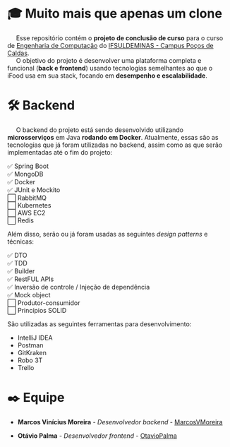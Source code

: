 # 🎓 Muito mais que apenas um clone

&nbsp;&nbsp;&nbsp;&nbsp;&nbsp;Esse repositório contém o **projeto de conclusão de curso** para o curso de [Engenharia de Computação](https://portal.pcs.ifsuldeminas.edu.br/cursos-superiores/bacharelado/engenharia-da-computacao) do [IFSULDEMINAS - Campus Poços de Caldas](https://pcs.ifsuldeminas.edu.br/).  
&nbsp;&nbsp;&nbsp;&nbsp;&nbsp;O objetivo do projeto é desenvolver uma plataforma completa e funcional (**back e frontend**) usando tecnologias semelhantes ao que o iFood usa em sua stack, focando em **desempenho e escalabilidade**.

# 🛠️ Backend
&nbsp;&nbsp;&nbsp;&nbsp;&nbsp;O backend do projeto está sendo desenvolvido utilizando **microsserviços** em Java **rodando em Docker**.
Atualmente, essas são as tecnologias que já foram utilizadas no backend, assim como as que serão implementadas até o fim do projeto:

✅ Spring Boot  
✅ MongoDB  
✅ Docker  
✅ JUnit e Mockito  
⬜️ RabbitMQ  
⬜️ Kubernetes  
⬜️ AWS EC2  
⬜️ Redis  

Além disso, serão ou já foram usadas as seguintes *design patterns* e técnicas:

✅ DTO   
✅ TDD   
✅ Builder   
✅ RestFUL APIs  
✅ Inversão de controle / Injeção de dependência  
✅ Mock object  
⬜️ Produtor-consumidor  
⬜️ Princípios SOLID  
 
São utilizadas as seguintes ferramentas para desenvolvimento:
- IntelliJ IDEA
- Postman
- GitKraken
- Robo 3T
- Trello

# ✒️ Equipe

* **Marcos Vinícius Moreira** - *Desenvolvedor backend* - [MarcosVMoreira](https://github.com/MarcosVMoreira)

* **Otávio Palma** - *Desenvolvedor frontend* - [OtavioPalma](https://github.com/OtavioPalma)
